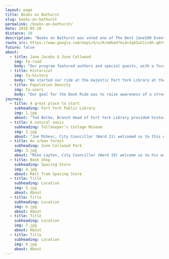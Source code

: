 ```yaml
---
layout: page
title: Books on Bathurst
slug: books-on-bathurst
permalink: /books-on-bathurst/
date: 2016-05-28
distance: 10
description: "Books on Bathurst was voted one of The Best Jane100 Events in Toronto by NOW MAGAZINE and one of The top 12 events for Toronto Bike Month in 2016 by blogTO."
route_src: https://www.google.com/maps/d/u/0/embed?mid=1q4IwCCzsAh-q6YvHmMVYgEjolqY
future: false
about:
  - title: Jane Jacobs & June Callwood
    img: fa-road
    body: "Our program featured authors and special guests, with a focus on celebrating authors and activists Jane Jacobs and June Callwood in what would have been the year of Jane’s 100th birthday. We rode near Jane’s home in the Annex, and ended the ride at June Callwood Park near the base of Bathurst."
  - title: Historical
    img: fa-history
    body: "We started our ride at the majestic Fort York Library at the base of Bathurst Street. The library was celebrating its two-year anniversary, and was built to serve the residents flocking to this part of town with its new condo developments. The library also honours the past in its design, incorporating elements that speak to the historical, geographic, and literary landscape. We then rode north to the historic Tollkeeper’s Cottage at Bathurst and Davenport, which once marked the shoreline of Lake Iroquois and was a key trail for First Nations for centuries."
  - title: Population Density
    img: fa-users
    body: "Our goal for the Book Ride was to raise awareness of a street in the city that is seeing increased density from the south with the Fort York condominiums and redevelopments along Bathurst. This much-used north–south corridor requires improved bike infrastructure. Our trip was to illustrate that a street with libraries, schools, daycares, residences and businesses requires a complete street focus."
journey:
  - title: A great place to start
    subheading: Fort York Public Library
    img: 1.jpg
    about: "Ted Belke, Branch Head of Fort York Library provided history & architectural background; Joe Cressy, City Councillor (Ward 20) spoke of the increasing density in this small area; Grace O’Connell, author of Magnified World entertained with her chapter on cycling & Tanis Rideout, author of Above All Things & Poet Laureate Lake Ontario 2006, read a poem from her Arguments with the Lake published by Wolsak & Wynn Publishers."
  - title: A natural oasis
    subheading: Tollkeeper’s Cottage Museum
    img: 2.jpg
    about: "Joe Mihevc, City Councillor (Ward 21) welcomed us to this neighbourhood; the Manager of the Tollkeeper’s Cottage shared some history & staff provided lemonade & cookies as it was a very hot day; Denise Pinto, executive director of Jane’s Walk spoke about Jane Jacob's legacy & John Lorinc (editor) & Fatima Syed (contributor), Subdivided: City-Building in an Age of HyperDiversity discussed the diversity of Toronto."
  - title: An urban forest
    subheading: June Callwood Park
    img: 3.jpg
    about: "Mike Layton, City Councillor (Ward 19) welcome us to his ward; Jacquelyn Gulati, Manager, Cycling Infrastructure & Programs,Transportation Services at City of Toronto updated us on the 10 year cycling plan for Toronto; S. Bear Bergman, author of Blood, Marriage, Wine and Glitter entertained us with his children's book M is for Moustache; and we discovered that Anne Michaels, Toronto Poet Laureate and author of Fugitive Pieces was a close friend of June Callwood. A perfect ending to the afternoon."
  - title: Book Shop
    subheading: Spacing Store
    img: 4.jpg
    about: Matt from Spacing Store
  - title: Title
    subheading: Location
    img: 5.jpg
    about: About
  - title: Title
    subheading: Location
    img: 6.jpg
    about: About
  - title: Title
    subheading: Location
    img: 7.jpg
    about: About
  - title: Title
    subheading: Location
    img: 8.jpg
    about: About
---
```

